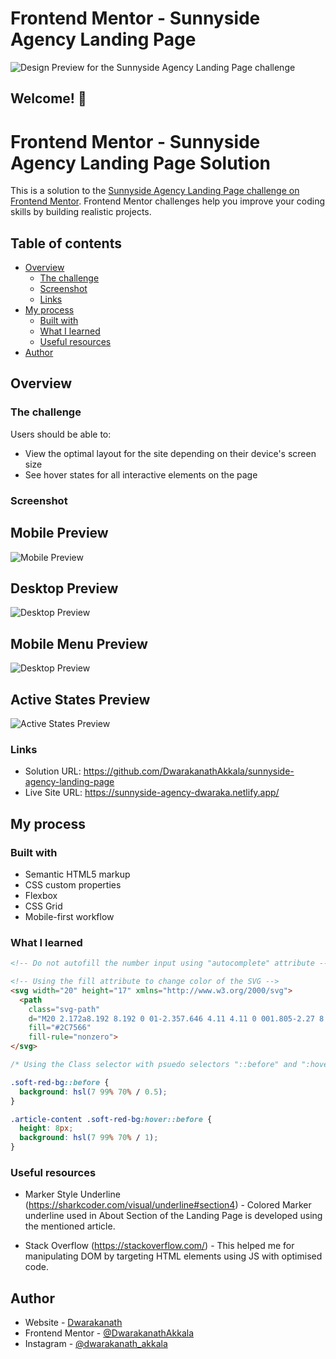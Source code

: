 # Frontend Mentor - Sunnyside Agency Landing Page

![Design Preview for the Sunnyside Agency Landing Page challenge](./design/desktop-preview.jpg)

## Welcome! 👋

# Frontend Mentor - Sunnyside Agency Landing Page Solution

This is a solution to the [Sunnyside Agency Landing Page challenge on Frontend Mentor](https://www.frontendmentor.io/challenges/sunnyside-agency-landing-page-7yVs3B6ef). Frontend Mentor challenges help you improve your coding skills by building realistic projects.

## Table of contents

- [Overview](#overview)
  - [The challenge](#the-challenge)
  - [Screenshot](#screenshot)
  - [Links](#links)
- [My process](#my-process)
  - [Built with](#built-with)
  - [What I learned](#what-i-learned)
  - [Useful resources](#useful-resources)
- [Author](#author)

## Overview

### The challenge

Users should be able to:

- View the optimal layout for the site depending on their device's screen size
- See hover states for all interactive elements on the page

### Screenshot

## Mobile Preview

![Mobile Preview](./images/previews/mobile-preview.jpg)

## Desktop Preview

![Desktop Preview](./images/previews/desktop-preview.png)

## Mobile Menu Preview

![Desktop Preview](./images/previews/mobile-menu.png)

## Active States Preview

![Active States Preview](./images/previews/active-states.png)

### Links

- Solution URL: https://github.com/DwarakanathAkkala/sunnyside-agency-landing-page
- Live Site URL: https://sunnyside-agency-dwaraka.netlify.app/

## My process

### Built with

- Semantic HTML5 markup
- CSS custom properties
- Flexbox
- CSS Grid
- Mobile-first workflow

### What I learned

```html
<!-- Do not autofill the number input using "autocomplete" attribute -->

<!-- Using the fill attribute to change color of the SVG -->
<svg width="20" height="17" xmlns="http://www.w3.org/2000/svg">
  <path
    class="svg-path"
    d="M20 2.172a8.192 8.192 0 01-2.357.646 4.11 4.11 0 001.805-2.27 8.22 8.22 0 01-2.606.996A4.096 4.096 0 0013.847.248c-2.65 0-4.596 2.472-3.998 5.037A11.648 11.648 0 011.392 1a4.109 4.109 0 001.27 5.478 4.086 4.086 0 01-1.858-.513c-.045 1.9 1.318 3.679 3.291 4.075a4.113 4.113 0 01-1.853.07 4.106 4.106 0 003.833 2.849A8.25 8.25 0 010 14.658a11.616 11.616 0 006.29 1.843c7.618 0 11.923-6.434 11.663-12.205A8.354 8.354 0 0020 2.172z"
    fill="#2C7566"
    fill-rule="nonzero">
</svg>
```

```css
/* Using the Class selector with psuedo selectors "::before" and ":hover" at the same time */

.soft-red-bg::before {
  background: hsl(7 99% 70% / 0.5);
}

.article-content .soft-red-bg:hover::before {
  height: 8px;
  background: hsl(7 99% 70% / 1);
}
```

### Useful resources

- Marker Style Underline (https://sharkcoder.com/visual/underline#section4) - Colored Marker underline used in About Section of the Landing Page is developed using the mentioned article.

- Stack Overflow (https://stackoverflow.com/) - This helped me for manipulating DOM by targeting HTML elements using JS with optimised code.

## Author

- Website - [Dwarakanath](https://dwarakanath-akkala.netlify.app/)
- Frontend Mentor - [@DwarakanathAkkala](https://www.frontendmentor.io/profile/DwarakanathAkkala)
- Instagram - [@dwarakanath_akkala](https://www.instagram.com/dwarakanath_akkala/)
